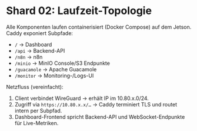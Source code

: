 # Shard 02: Laufzeit-Topologie

Alle Komponenten laufen containerisiert (Docker Compose) auf dem Jetson. Caddy exponiert Subpfade:
- `/` → Dashboard
- `/api` → Backend-API
- `/n8n` → n8n
- `/minio` → MinIO Console/S3 Endpunkte
- `/guacamole` → Apache Guacamole
- `/monitor` → Monitoring-/Logs-UI

Netzfluss (vereinfacht):
1. Client verbindet WireGuard → erhält IP im 10.80.x.0/24.
2. Zugriff via `https://10.80.x.x/…` → Caddy terminiert TLS und routet intern per Subpfad.
3. Dashboard-Frontend spricht Backend-API und WebSocket-Endpunkte für Live-Metriken.
